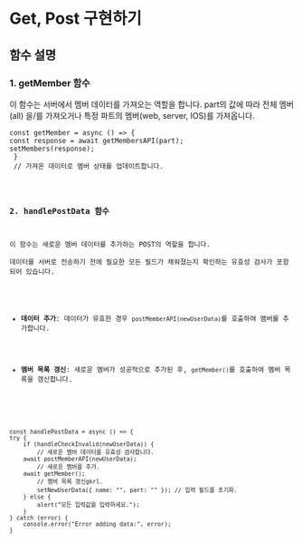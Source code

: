 <h1>Get, Post 구현하기</h1>
<h2>함수 설명</h2>

<h3>1. getMember 함수</h3>
<p>이 함수는 서버에서 멤버 데이터를 가져오는 역할을 합니다. part의 값에 따라 전체 멤버(all) 을/를 가져오거나 특정 파트의 멤버(web, server, IOS)를 가져옵니다.</p>

<pre><code>const getMember = async () => {
const response = await getMembersAPI(part);
setMembers(response);
 } 
 // 가져온 데이터로 멤버 상태를 업데이트합니다.</pre>

<h3>2. handlePostData 함수</h3>
<p>이 함수는 새로운 멤버 데이터를 추가하는 POST의 역할을 합니다. <br/>
데이터를 서버로 전송하기 전에 필요한 모든 필드가 채워졌는지 확인하는 유효성 검사가 포함되어 있습니다.</p>
<ul>
    <li><strong>데이터 추가</strong>: 데이터가 유효한 경우 <code>postMemberAPI(newUserData)</code>를 호출하여 멤버를 추가합니다.</li>
    <br/>
    <li><strong>멤버 목록 갱신</strong>: 새로운 멤버가 성공적으로 추가된 후, <code>getMember()</code>를 호출하여 멤버 목록을 갱신합니다.</li>
    <br/>
</ul>
<pre><code>const handlePostData = async () => {
try {
    if (handleCheckInvalid(newUserData)) { 
        // 새로운 멤버 데이터를 유효성 검사합니다.
    await postMemberAPI(newUserData); 
        // 새로운 멤버를 추가.
    await getMember(); 
        // 멤버 목록 갱신gkrl.
        setNewUserData({ name: "", part: "" }); // 입력 필드를 초기화.
    } else {
        alert("모든 입력값을 입력하세요."); 
    }
} catch (error) {
    console.error("Error adding data:", error);
}
</pre>